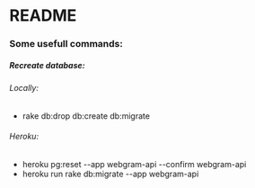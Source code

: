 # README

### Some usefull commands:

##### Recreate database:
###### Locally:
 - rake db:drop db:create db:migrate
###### Heroku:
 - heroku pg:reset --app webgram-api --confirm webgram-api
 - heroku run rake db:migrate --app webgram-api

